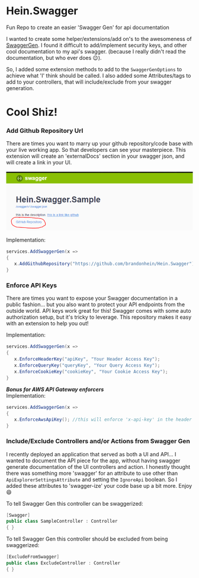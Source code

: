 # Hein.Swagger
Fun Repo to create an easier 'Swagger Gen' for api documentation

I wanted to create some helper/extensions/add on's to the awesomeness of [SwaggerGen](https://github.com/swagger-api/swagger-codegen).  I found it difficult to add/implement security keys, and other cool documentation to my api's swagger. (because I really didn't read the documentation, but who ever does :wink:).

So, I added some extension methods to add to the `SwaggerGenOptions` to achieve what 'I' think should be called.  I also added some Attributes/tags to add to your controllers, that will include/exclude from your swagger generation.

# Cool Shiz!
### Add Github Repository Url
There are times you want to marry up your github repository/code base with your live working app.  So that developers can see your masterpiece.  This extension will create an 'externalDocs' section in your swagger json, and will create a link in your UI.

![](/.images/github-url-on-swagger.PNG)

Implementation:
```csharp
services.AddSwaggerGen(x =>
{
   x.AddGithubRepository("https://github.com/brandonhein/Hein.Swagger");
}
```

### Enforce API Keys
There are times you want to expose your Swagger documentation in a public fashion... but you also want to protect your API endpoints from the outside world.  API keys work great for this!  Swagger comes with some auto authorization setup, but it's tricky to leverage.  This repository makes it easy with an extension to help you out!

Implementation:
```csharp
services.AddSwaggerGen(x =>
{
   x.EnforceHeaderKey("apiKey", "Your Header Access Key");
   x.EnforceQueryKey("queryKey", "Your Query Access Key");
   x.EnforceCookieKey("cookieKey", "Your Cookie Access Key");
}
```
***Bonus for AWS API Gateway enforcers***  
Implementation:
```csharp
services.AddSwaggerGen(x =>
{
   x.EnforceAwsApiKey(); //this will enforce 'x-api-key' in the header
}
```

### Include/Exclude Controllers and/or Actions from Swagger Gen
I recently deployed an application that served as both a UI and API... I wanted to document the API piece for the app, without having swagger generate documentation of the UI controllers and action.  I honestly thought there was something more 'swagger' for an attribute to use other than `ApiExplorerSettingsAttribute` and setting the `IgnoreApi` boolean.  So I added these attributes to 'swagger-ize' your code base up a bit more. Enjoy :smile:

To tell Swagger Gen this controller can be swaggerized:
```csharp
[Swagger]
public class SampleController : Controller
{ }
```
To tell Swagger Gen this controller should be excluded from being swaggerized:
```csharp
[ExcludeFromSwagger]
public class ExcludeController : Controller
{ }
```
